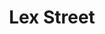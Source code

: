 ---
pid: CH1097
title: Lex Street
location_transcription: Lex Street, West Philadelphia
zipcode: '19142'
outside_phl: 
neighborhood: Elmwood,Southwest Philadelphia
age: '21'
age_range: 20-29
instagram: 
image_file_name: CH_1097.jpg
proposal_transcription: "Devember 28, 2000 the worst mass murder took place in Philadelpia\nLocation
  – Lex St., Mill Creek Section, West Philadelphia\n•\t10 shot and 7 dead\n•\tDestroyed
  community and families\n•\tThe victims and victims should not be forgotten\n        about\n•\tMural
  was put up in 2001 and removed in less\n        than 2 years\n•\tNews and media
  speak every year on the event\n        but\n•\tMake December 28 every year in Philadelphia
  a\n        day of peace in remembrance of the Lex Street\n        massacre\n•\tAsking
  the city of Philadelphia for help\n•\tPlace/area to come together every year to
  have\n        a candle light visual & memorial on December\n        28th"
topic: African Americans,Family,Neighborhoods,Unknown,Violence
topic_summary: 0, 0, 0, 0, 0
type: Mural,Sculpture Statue,Memorial
keywords_other: Lex Street, Lex Street Massacre
credit: 'Rodney #LexSt'
image_labels: Lex Street
twitter: 
facebook: 
permalink: "/monuments/ch1097/"
layout: item-page
---